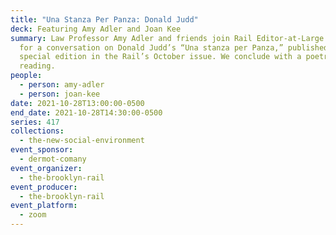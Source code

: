 ```yaml
---
title: "Una Stanza Per Panza: Donald Judd"
deck: Featuring Amy Adler and Joan Kee
summary: Law Professor Amy Adler and friends join Rail Editor-at-Large Joan Kee
  for a conversation on Donald Judd’s “Una stanza per Panza,” published as a
  special edition in the Rail’s October issue. We conclude with a poetry
  reading.
people:
  - person: amy-adler
  - person: joan-kee
date: 2021-10-28T13:00:00-0500
end_date: 2021-10-28T14:30:00-0500
series: 417
collections:
  - the-new-social-environment
event_sponsor:
  - dermot-comany
event_organizer:
  - the-brooklyn-rail
event_producer:
  - the-brooklyn-rail
event_platform:
  - zoom
---
```

